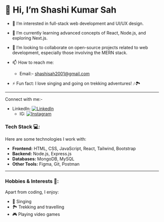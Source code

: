 #                                                          👋 Hi, I’m Shashi Kumar Sah

- 👀 I’m interested in full-stack web development and UI/UX design.
- 🌱 I’m currently learning advanced concepts of React, Node.js, and exploring Next.js.
- 💞️ I’m looking to collaborate on open-source projects related to web development, especially those involving the MERN stack.
- 📫 How to reach me: 
  - Email:- shashisah2001@gmail.com

- ⚡ Fun fact: I love singing and going on trekking adventures! 🎶🏞️

---

Connect with me:-
- LinkedIn: [![LinkedIn](https://img.shields.io/badge/LinkedIn-0077B5?style=for-the-badge&logo=linkedin&logoColor=white)](https://www.linkedin.com/in/shashi-kumar-sah)
   - IG: [![Instagram](https://img.shields.io/badge/Instagram-E4405F?style=for-the-badge&logo=instagram&logoColor=white)](https://www.instagram.com/shashisah1002)
### Tech Stack 💻:
Here are some technologies I work with:

- **Frontend:** HTML, CSS, JavaScript, React, Tailwind, Bootstrap
- **Backend:** Node.js, Express.js
- **Databases:** MongoDB, MySQL
- **Other Tools:** Figma, Git, Postman

---

### Hobbies & Interests 🎨:
Apart from coding, I enjoy:
- 🎤 Singing
- 🏞️ Trekking and travelling
- 🎮 Playing video games

<!---
Shashisah2001/Shashisah2001 is a ✨ special ✨ repository because its `README.md` (this file) appears on your GitHub profile.
You can click the Preview link to take a look at your changes.
--->
